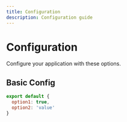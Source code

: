 ```yaml
---
title: Configuration
description: Configuration guide
---
```


# Configuration

Configure your application with these options.

## Basic Config

```js
export default {
  option1: true,
  option2: 'value'
}
```

<!--@include: ./snippets/config-example.md-->
